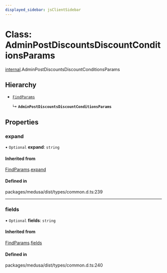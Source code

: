 ```yaml
---
displayed_sidebar: jsClientSidebar
---
```


# Class: AdminPostDiscountsDiscountConditionsParams

[internal](../modules/internal-8.md).AdminPostDiscountsDiscountConditionsParams

## Hierarchy

- [`FindParams`](internal-6.FindParams.md)

  ↳ **`AdminPostDiscountsDiscountConditionsParams`**

## Properties

### expand

• `Optional` **expand**: `string`

#### Inherited from

[FindParams](internal-6.FindParams.md).[expand](internal-6.FindParams.md#expand)

#### Defined in

packages/medusa/dist/types/common.d.ts:239

___

### fields

• `Optional` **fields**: `string`

#### Inherited from

[FindParams](internal-6.FindParams.md).[fields](internal-6.FindParams.md#fields)

#### Defined in

packages/medusa/dist/types/common.d.ts:240
